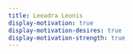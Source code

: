 ```yaml
---
title: Leeadra Leonis
display-motivation: true
display-motivation-desires: true
display-motivation-strength: true
---
```

